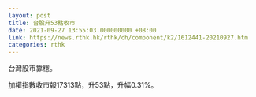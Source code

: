 ```yaml
---
layout: post
title: 台股升53點收市
date: 2021-09-27 13:55:03.000000000 +08:00
link: https://news.rthk.hk/rthk/ch/component/k2/1612441-20210927.htm
categories: rthk
---
```


台灣股市靠穩。

加權指數收市報17313點，升53點，升幅0.31%。

